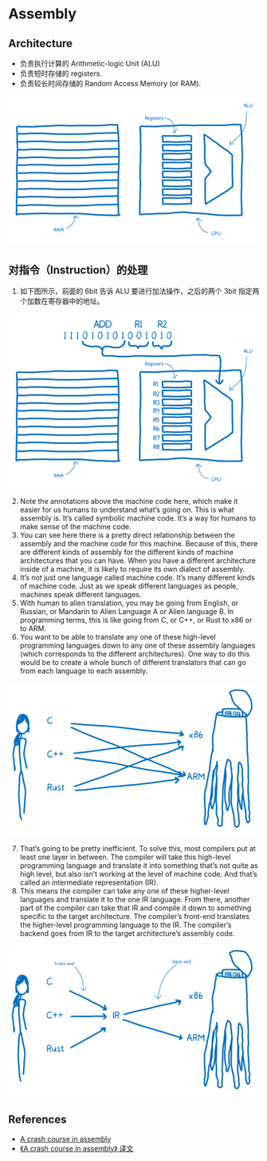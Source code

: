 # Assembly


## Architecture
* 负责执行计算的 Arithmetic-logic Unit (ALU)
* 负责短时存储的 registers.
* 负责较长时间存储的 Random Access Memory (or RAM).

<img src="./images/assembly-architecture.png" />


## 对指令（Instruction）的处理
1. 如下图所示，前面的 6bit 告诉 ALU 要进行加法操作，之后的两个 3bit 指定两个加数在寄存器中的地址。
  <img src="./images/add-instruction.png" />

2. Note the annotations above the machine code here, which make it easier for us humans to understand what’s going on. This is what assembly is. It’s called symbolic machine code. It’s a way for humans to make sense of the machine code.
3. You can see here there is a pretty direct relationship between the assembly and the machine code for this machine. Because of this, there are different kinds of assembly for the different kinds of machine architectures that you can have. When you have a different architecture inside of a machine, it is likely to require its own dialect of assembly.
4. It’s not just one language called machine code. It’s many different kinds of machine code. Just as we speak different languages as people, machines speak different languages.
5. With human to alien translation, you may be going from English, or Russian, or Mandarin to Alien Language A or Alien language B. In programming terms, this is like going from C, or C++, or Rust to x86 or to ARM.
6. You want to be able to translate any one of these high-level programming languages down to any one of these assembly languages (which corresponds to the different architectures). One way to do this would be to create a whole bunch of different translators that can go from each language to each assembly.
  <img src="./images/hypothetical-assembly.png" />
  
7. That’s going to be pretty inefficient. To solve this, most compilers put at least one layer in between. The compiler will take this high-level programming language and translate it into something that’s not quite as high level, but also isn’t working at the level of machine code. And that’s called an intermediate representation (IR).
8. This means the compiler can take any one of these higher-level languages and translate it to the one IR language. From there, another part of the compiler can take that IR and compile it down to something specific to the target architecture. The compiler’s front-end translates the higher-level programming language to the IR. The compiler’s backend goes from IR to the target architecture’s assembly code.

  <img src="./images/actual-assembly.png" />



## References
* [A crash course in assembly](https://hacks.mozilla.org/2017/02/a-crash-course-in-assembly/)
* [《A crash course in assembly》 译文](https://zhuanlan.zhihu.com/p/25718411)
